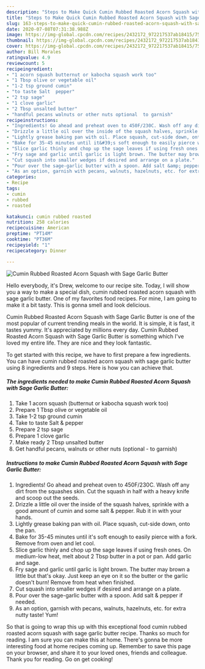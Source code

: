 ```yaml
---
description: "Steps to Make Quick Cumin Rubbed Roasted Acorn Squash with Sage Garlic Butter"
title: "Steps to Make Quick Cumin Rubbed Roasted Acorn Squash with Sage Garlic Butter"
slug: 163-steps-to-make-quick-cumin-rubbed-roasted-acorn-squash-with-sage-garlic-butter
date: 2020-07-08T07:31:38.988Z
image: https://img-global.cpcdn.com/recipes/2432172_972217537ab18415/751x532cq70/cumin-rubbed-roasted-acorn-squash-with-sage-garlic-butter-recipe-main-photo.jpg
thumbnail: https://img-global.cpcdn.com/recipes/2432172_972217537ab18415/751x532cq70/cumin-rubbed-roasted-acorn-squash-with-sage-garlic-butter-recipe-main-photo.jpg
cover: https://img-global.cpcdn.com/recipes/2432172_972217537ab18415/751x532cq70/cumin-rubbed-roasted-acorn-squash-with-sage-garlic-butter-recipe-main-photo.jpg
author: Bill Morales
ratingvalue: 4.9
reviewcount: 5
recipeingredient:
- "1 acorn squash butternut or kabocha squash work too"
- "1 Tbsp olive or vegetable oil"
- "1-2 tsp ground cumin"
- "to taste Salt  pepper"
- "2 tsp sage"
- "1 clove garlic"
- "2 Tbsp unsalted butter"
- "handful pecans walnuts or other nuts optional  to garnish"
recipeinstructions:
- "Ingredients! Go ahead and preheat oven to 450F/230C. Wash off any dirt from the squashes skin. Cut the squash in half with a heavy knife and scoop out the seeds."
- "Drizzle a little oil over the inside of the squash halves, sprinkle with a good amount of cumin and some salt &amp; pepper. Rub it in with your hands."
- "Lightly grease baking pan with oil. Place squash, cut-side down, onto the pan."
- "Bake for 35-45 minutes until it&#39;s soft enough to easily pierce with a fork. Remove from oven and let cool."
- "Slice garlic thinly and chop up the sage leaves if using fresh ones. On medium-low heat, melt about 2 Tbsp butter in a pot or pan. Add garlic and sage."
- "Fry sage and garlic until garlic is light brown. The butter may brown a little but that&#39;s okay. Just keep an eye on it so the butter or the garlic doesn&#39;t burn! Remove from heat when finished."
- "Cut squash into smaller wedges if desired and arrange on a plate."
- "Pour over the sage-garlic butter with a spoon. Add salt &amp; pepper if needed."
- "As an option, garnish with pecans, walnuts, hazelnuts, etc. for extra nutty taste! Yum!"
categories:
- Recipe
tags:
- cumin
- rubbed
- roasted

katakunci: cumin rubbed roasted 
nutrition: 258 calories
recipecuisine: American
preptime: "PT14M"
cooktime: "PT36M"
recipeyield: "1"
recipecategory: Dinner

---
```



![Cumin Rubbed Roasted Acorn Squash with Sage Garlic Butter](https://img-global.cpcdn.com/recipes/2432172_972217537ab18415/751x532cq70/cumin-rubbed-roasted-acorn-squash-with-sage-garlic-butter-recipe-main-photo.jpg)

Hello everybody, it's Drew, welcome to our recipe site. Today, I will show you a way to make a special dish, cumin rubbed roasted acorn squash with sage garlic butter. One of my favorites food recipes. For mine, I am going to make it a bit tasty. This is gonna smell and look delicious.

Cumin Rubbed Roasted Acorn Squash with Sage Garlic Butter is one of the most popular of current trending meals in the world. It is simple, it is fast, it tastes yummy. It's appreciated by millions every day. Cumin Rubbed Roasted Acorn Squash with Sage Garlic Butter is something which I've loved my entire life. They are nice and they look fantastic.




To get started with this recipe, we have to first prepare a few ingredients. You can have cumin rubbed roasted acorn squash with sage garlic butter using 8 ingredients and 9 steps. Here is how you can achieve that.

<!--inarticleads1-->

##### The ingredients needed to make Cumin Rubbed Roasted Acorn Squash with Sage Garlic Butter:

1. Take 1 acorn squash (butternut or kabocha squash work too)
1. Prepare 1 Tbsp olive or vegetable oil
1. Take 1-2 tsp ground cumin
1. Take to taste Salt &amp; pepper
1. Prepare 2 tsp sage
1. Prepare 1 clove garlic
1. Make ready 2 Tbsp unsalted butter
1. Get handful pecans, walnuts or other nuts (optional - to garnish)




<!--inarticleads2-->

##### Instructions to make Cumin Rubbed Roasted Acorn Squash with Sage Garlic Butter:

1. Ingredients! Go ahead and preheat oven to 450F/230C. Wash off any dirt from the squashes skin. Cut the squash in half with a heavy knife and scoop out the seeds.
1. Drizzle a little oil over the inside of the squash halves, sprinkle with a good amount of cumin and some salt &amp; pepper. Rub it in with your hands.
1. Lightly grease baking pan with oil. Place squash, cut-side down, onto the pan.
1. Bake for 35-45 minutes until it&#39;s soft enough to easily pierce with a fork. Remove from oven and let cool.
1. Slice garlic thinly and chop up the sage leaves if using fresh ones. On medium-low heat, melt about 2 Tbsp butter in a pot or pan. Add garlic and sage.
1. Fry sage and garlic until garlic is light brown. The butter may brown a little but that&#39;s okay. Just keep an eye on it so the butter or the garlic doesn&#39;t burn! Remove from heat when finished.
1. Cut squash into smaller wedges if desired and arrange on a plate.
1. Pour over the sage-garlic butter with a spoon. Add salt &amp; pepper if needed.
1. As an option, garnish with pecans, walnuts, hazelnuts, etc. for extra nutty taste! Yum!




So that is going to wrap this up with this exceptional food cumin rubbed roasted acorn squash with sage garlic butter recipe. Thanks so much for reading. I am sure you can make this at home. There's gonna be more interesting food at home recipes coming up. Remember to save this page on your browser, and share it to your loved ones, friends and colleague. Thank you for reading. Go on get cooking!
